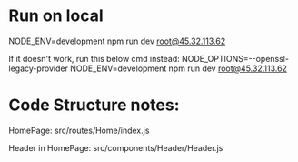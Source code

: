 # Run on local
NODE_ENV=development npm run dev root@45.32.113.62

If it doesn't work, run this below cmd instead: NODE_OPTIONS=--openssl-legacy-provider NODE_ENV=development npm run dev root@45.32.113.62

# Code Structure notes:

HomePage: src/routes/Home/index.js

Header in HomePage: src/components/Header/Header.js
